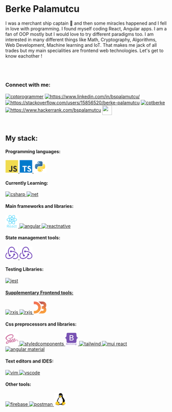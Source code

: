 
<h1 align="left"> Berke Palamutcu</h1>
<p align="left"> I was a merchant ship captain 🚢  and then some miracles happened and I fell in love with programming. I found myself coding React, Angular apps. I am a fan of OOP mostly but I would love to try different paradigms too. I am interested in many different things like Math, Cryptography, Algorithms, Web Development, Machine learning and IoT. That makes me jack of all trades but my main specialities are frontend web technologies. Let's get to know eachother !</p>
<br/>


<br/>
<h3 align="left">Connect with me:</h3>
<p align="left">
<a href="https://twitter.com/cptprogrammer" target="blank"><img align="center" src="https://raw.githubusercontent.com/rahuldkjain/github-profile-readme-generator/master/src/images/icons/Social/twitter.svg" alt="cptprogrammer" height="30" width="40" /></a>
<a href="https://www.linkedin.com/in/bspalamutcu/" target="blank"><img align="center" src="https://raw.githubusercontent.com/rahuldkjain/github-profile-readme-generator/master/src/images/icons/Social/linked-in-alt.svg" alt="https://www.linkedin.com/in/bspalamutcu/" height="30" width="40" /></a>
<a href="https://stackoverflow.com/users/15856520/berke-palamutcu" target="blank"><img align="center" src="https://raw.githubusercontent.com/rahuldkjain/github-profile-readme-generator/master/src/images/icons/Social/stack-overflow.svg" alt="https://stackoverflow.com/users/15856520/berke-palamutcu" height="30" width="40" /></a>
<a href="https://instagram.com/cptberke" target="blank"><img align="center" src="https://raw.githubusercontent.com/rahuldkjain/github-profile-readme-generator/master/src/images/icons/Social/instagram.svg" alt="cptberke" height="30" width="40" /></a>
<a href="https://www.hackerrank.com/bspalamutcu" target="blank"><img align="center" src="https://raw.githubusercontent.com/rahuldkjain/github-profile-readme-generator/master/src/images/icons/Social/hackerrank.svg" alt="https://www.hackerrank.com/bspalamutcu" height="30" width="40" /></a>
<a href="https://www.codewars.com/users/navarcus" target="blank"><img align="center" src="https://docs.codewars.com/logo.svg" alt=""https://www.codewars.com/users/navarcus" height="30" width="30" /></a>
</p>
<br/>
<h2 align="left">My stack:</h2>

</p>

<h4 align="left">Programming languages:</h4>
<p><a href="https://developer.mozilla.org/en-US/docs/Web/JavaScript" target="_blank" rel="noreferrer"> <img src="https://raw.githubusercontent.com/devicons/devicon/master/icons/javascript/javascript-original.svg" alt="javascript" width="40" height="40"/><a href="https://www.typescriptlang.org/" target="_blank" rel="noreferrer"> <img src="https://raw.githubusercontent.com/devicons/devicon/master/icons/typescript/typescript-original.svg" alt="typescript" width="40" height="40"/> </a>
<a href="https://www.python.org" target="_blank" rel="noreferrer"> <img src="https://raw.githubusercontent.com/devicons/devicon/master/icons/python/python-original.svg" alt="python" width="40" height="40"/> </a></p>

<h4 align="left">Currently Learning:</h4>
<p>
<a href="https://learn.microsoft.com/en-us/dotnet/csharp/" target="_blank" rel="noreferrer"> <img src="https://exceptionnotfound.net/content/images/2020/09/C_Sharp_logo.svg" alt="csharp" width="40" height="40"/> </a>
 <a href="https://learn.microsoft.com/en-us/dotnet/" target="_blank" rel="noreferrer"> <img src="https://s3-ap-southeast-1.amazonaws.com/homepage-media/wp-content/uploads/2020/03/04092434/NET_Core_Logo.png" alt="net" width="40" height="40"/></a>
</p>
<h4 align="left">Main frameworks and libraries:</h4>
<p align="left"><a href="https://reactjs.org/" target="_blank" rel="noreferrer"> <img src="https://raw.githubusercontent.com/devicons/devicon/master/icons/react/react-original-wordmark.svg" alt="react" width="40" height="40"/> </a>
 <a href="https://angular.io" target="_blank" rel="noreferrer"> <img src="https://angular.io/assets/images/logos/angular/angular.svg" alt="angular" width="40" height="40"/></a><a href="https://reactnative.dev/" target="_blank" rel="noreferrer"> <img src="https://www.datocms-assets.com/45470/1631026680-logo-react-native.png" alt="reactnative" width="60" height="40"/></a>
  </p>
  
<h4 align="left">State management tools:</h4>
<p alighn="left"><a href="https://redux.js.org" target="_blank" rel="noreferrer"> <img src="https://raw.githubusercontent.com/devicons/devicon/master/icons/redux/redux-original.svg" alt="redux" width="40" height="40"/> </a> 
 <a href="https://redux-toolkit.js.org/" target="_blank" rel="noreferrer"> <img src="https://raw.githubusercontent.com/devicons/devicon/master/icons/redux/redux-original.svg" alt="reduxtoolkit" width="40" height="40"/> </a>
 </p>

<h4 align="left">Testing Libraries:</h4>
<p alighn="left"><a href="https://jestjs.io/docs/tutorial-react" target="_blank" rel="noreferrer"> <img src="https://miro.medium.com/max/600/1*RQwRLQ0yyCvYmRn_Nst5yg.png" alt="jest" width="40" height="40"/></p>

<h4 align="left">Supplementary Frontend tools:</h4>
<p align="left"><a href="https://storybook.js.org/" target="_blank" rel="noreferrer"> <img src="https://avatars.githubusercontent.com/u/22632046?s=280&v=4" alt="rxjs" width="40" height="40"/> </a><a href="https://rxjs.dev/" target="_blank" rel="noreferrer"> <img src="https://cdn.worldvectorlogo.com/logos/rxjs-1.svg" alt="rxjs" width="40" height="40"/><a href="https://d3js.org/" target="_blank" rel="noreferrer"> <img src="https://raw.githubusercontent.com/devicons/devicon/master/icons/d3js/d3js-original.svg" alt="d3js" width="40" height="40"/> </a> </p>

<h4 align="left">Css preprocessors and libraries:</h4>
<p align="left"><a href="https://sass-lang.com" target="_blank" rel="noreferrer"> <img src="https://raw.githubusercontent.com/devicons/devicon/master/icons/sass/sass-original.svg" alt="sass" width="40" height="40"/> </a><a href="https://styled-components.com/" target="_blank" rel="noreferrer"> <img src="https://cdn.worldvectorlogo.com/logos/styled-components-1.svg" alt="styledcomponents" width="40" height="40"/> </a> <a href="https://getbootstrap.com" target="_blank" rel="noreferrer"> <img src="https://raw.githubusercontent.com/devicons/devicon/master/icons/bootstrap/bootstrap-plain-wordmark.svg" alt="bootstrap" width="40" height="40"/> </a> <a href="https://tailwindcss.com/" target="_blank" rel="noreferrer"> <img src="https://www.vectorlogo.zone/logos/tailwindcss/tailwindcss-icon.svg" alt="tailwind" width="40" height="40"/> </a> 
</a> <a href="https://mui.com" target="_blank" rel="noreferrer"> <img src="https://seeklogo.com/images/M/material-ui-logo-5BDCB9BA8F-seeklogo.com.png" alt="mui react" width="40" height="40"/> </a>
<a href="https://material.angular.io/" target="_blank" rel="noreferrer"> <img src="https://image.pngaaa.com/160/4144160-middle.png" alt="angular material" width="40" height="40"/> </a>
</p>

<h4 align="left">Text editors and IDES:</h4>
<p align="left"><a href="https://www.vim.org/" target="_blank" rel="noreferrer"> <img src="https://upload.wikimedia.org/wikipedia/commons/thumb/9/9f/Vimlogo.svg/1022px-Vimlogo.svg.png" alt="vim" width="40" height="40"/> </a>
<a href="https://code.visualstudio.com/" target="_blank" rel="noreferrer"> <img src="https://upload.wikimedia.org/wikipedia/commons/thumb/9/9a/Visual_Studio_Code_1.35_icon.svg/768px-Visual_Studio_Code_1.35_icon.svg.png" alt="vscode" width="40" height="40"/> </a></p>

<h4 align="left">Other tools:</h4>

<p align="left"> </a> <a href="https://firebase.google.com/" target="_blank" rel="noreferrer"> <img src="https://www.vectorlogo.zone/logos/firebase/firebase-icon.svg" alt="firebase" width="40" height="40"/> </a>   </a>  <a href="https://postman.com" target="_blank" rel="noreferrer"> <img src="https://www.vectorlogo.zone/logos/getpostman/getpostman-icon.svg" alt="postman" width="40" height="40"/> </a>  <a href="https://www.linux.org/" target="_blank" rel="noreferrer"> <img src="https://raw.githubusercontent.com/devicons/devicon/master/icons/linux/linux-original.svg" alt="linux" width="40" height="40"/> </a> </p>
